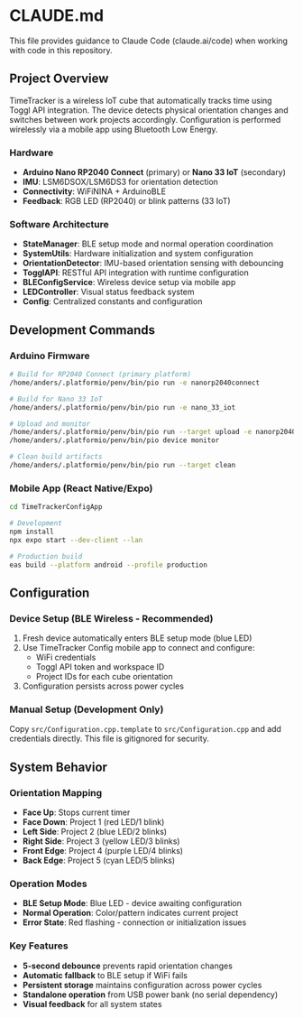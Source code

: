 # CLAUDE.md

This file provides guidance to Claude Code (claude.ai/code) when working with code in this repository.

## Project Overview

TimeTracker is a wireless IoT cube that automatically tracks time using Toggl API integration. The device detects physical orientation changes and switches between work projects accordingly. Configuration is performed wirelessly via a mobile app using Bluetooth Low Energy.

### Hardware
- **Arduino Nano RP2040 Connect** (primary) or **Nano 33 IoT** (secondary)
- **IMU**: LSM6DSOX/LSM6DS3 for orientation detection
- **Connectivity**: WiFiNINA + ArduinoBLE
- **Feedback**: RGB LED (RP2040) or blink patterns (33 IoT)

### Software Architecture
- **StateManager**: BLE setup mode and normal operation coordination
- **SystemUtils**: Hardware initialization and system configuration
- **OrientationDetector**: IMU-based orientation sensing with debouncing
- **TogglAPI**: RESTful API integration with runtime configuration
- **BLEConfigService**: Wireless device setup via mobile app
- **LEDController**: Visual status feedback system
- **Config**: Centralized constants and configuration

## Development Commands

### Arduino Firmware
```bash
# Build for RP2040 Connect (primary platform)
/home/anders/.platformio/penv/bin/pio run -e nanorp2040connect

# Build for Nano 33 IoT
/home/anders/.platformio/penv/bin/pio run -e nano_33_iot

# Upload and monitor
/home/anders/.platformio/penv/bin/pio run --target upload -e nanorp2040connect
/home/anders/.platformio/penv/bin/pio device monitor

# Clean build artifacts
/home/anders/.platformio/penv/bin/pio run --target clean
```

### Mobile App (React Native/Expo)
```bash
cd TimeTrackerConfigApp

# Development
npm install
npx expo start --dev-client --lan

# Production build
eas build --platform android --profile production
```

## Configuration

### Device Setup (BLE Wireless - Recommended)
1. Fresh device automatically enters BLE setup mode (blue LED)
2. Use TimeTracker Config mobile app to connect and configure:
   - WiFi credentials
   - Toggl API token and workspace ID
   - Project IDs for each cube orientation
3. Configuration persists across power cycles

### Manual Setup (Development Only)
Copy `src/Configuration.cpp.template` to `src/Configuration.cpp` and add credentials directly. This file is gitignored for security.

## System Behavior

### Orientation Mapping
- **Face Up**: Stops current timer
- **Face Down**: Project 1 (red LED/1 blink)
- **Left Side**: Project 2 (blue LED/2 blinks)
- **Right Side**: Project 3 (yellow LED/3 blinks)
- **Front Edge**: Project 4 (purple LED/4 blinks)
- **Back Edge**: Project 5 (cyan LED/5 blinks)

### Operation Modes
- **BLE Setup Mode**: Blue LED - device awaiting configuration
- **Normal Operation**: Color/pattern indicates current project
- **Error State**: Red flashing - connection or initialization issues

### Key Features
- **5-second debounce** prevents rapid orientation changes
- **Automatic fallback** to BLE setup if WiFi fails
- **Persistent storage** maintains configuration across power cycles
- **Standalone operation** from USB power bank (no serial dependency)
- **Visual feedback** for all system states